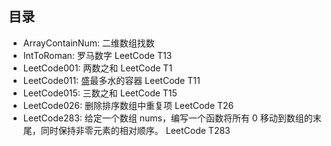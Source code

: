 ## 目录
- ArrayContainNum: 二维数组找数
- IntToRoman: 罗马数字  LeetCode T13
- LeetCode001: 两数之和  LeetCode T1
- LeetCode011: 盛最多水的容器  LeetCode T11
- LeetCode015: 三数之和  LeetCode T15
- LeetCode026: 删除排序数组中重复项  LeetCode T26
- LeetCode283: 给定一个数组 nums，编写一个函数将所有 0 移动到数组的末尾，同时保持非零元素的相对顺序。  LeetCode T283

